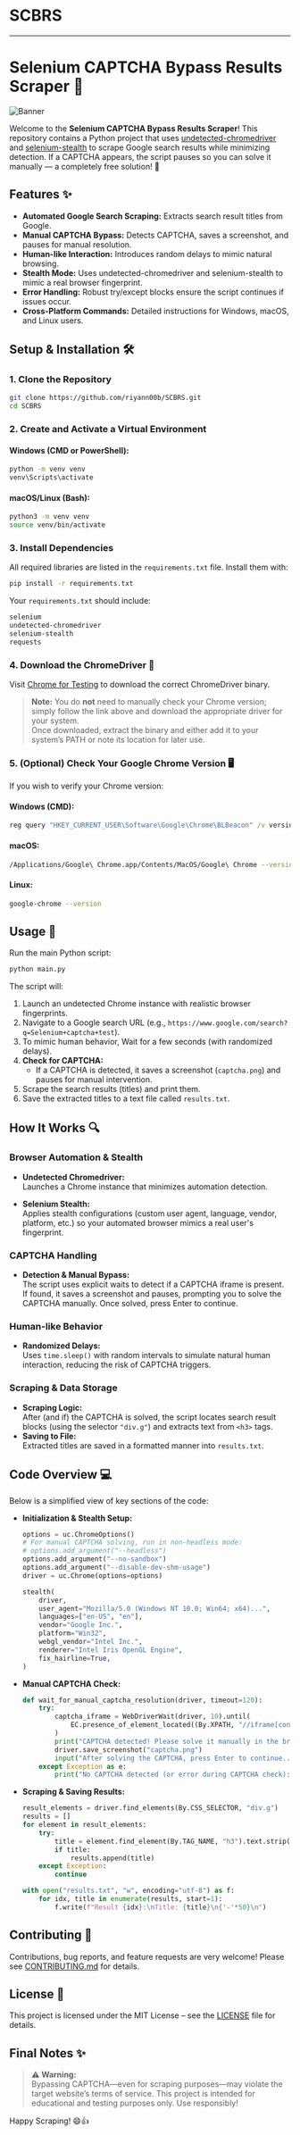 # SCBRS
---

# Selenium CAPTCHA Bypass Results Scraper 🚀

![Banner](https://media1.giphy.com/media/v1.Y2lkPTc5MGI3NjExazE2aGJybnJzdnN6dXIzbjJmdWF5MDl2bWFuc2ZxZm05ZjFwbmExNyZlcD12MV9pbnRlcm5hbF9naWZfYnlfaWQmY3Q9Zw/CILGGl6sizxVC/giphy.gif)

Welcome to the **Selenium CAPTCHA Bypass Results Scraper**! This repository contains a Python project that uses [undetected-chromedriver](https://github.com/ultrafunkamsterdam/undetected-chromedriver) and [selenium-stealth](https://github.com/diprajpatra/selenium-stealth) to scrape Google search results while minimizing detection. If a CAPTCHA appears, the script pauses so you can solve it manually — a completely free solution! 🙌

## Features ✨

- **Automated Google Search Scraping:** Extracts search result titles from Google.
- **Manual CAPTCHA Bypass:** Detects CAPTCHA, saves a screenshot, and pauses for manual resolution.
- **Human-like Interaction:** Introduces random delays to mimic natural browsing.
- **Stealth Mode:** Uses undetected-chromedriver and selenium-stealth to mimic a real browser fingerprint.
- **Error Handling:** Robust try/except blocks ensure the script continues if issues occur.
- **Cross-Platform Commands:** Detailed instructions for Windows, macOS, and Linux users.

## Setup & Installation 🛠️

### 1. Clone the Repository

```bash
git clone https://github.com/riyann00b/SCBRS.git
cd SCBRS
```

### 2. Create and Activate a Virtual Environment

#### Windows (CMD or PowerShell):

```cmd
python -m venv venv
venv\Scripts\activate
```

#### macOS/Linux (Bash):

```bash
python3 -m venv venv
source venv/bin/activate
```

### 3. Install Dependencies

All required libraries are listed in the `requirements.txt` file. Install them with:

```bash
pip install -r requirements.txt
```

Your `requirements.txt` should include:

```txt
selenium
undetected-chromedriver
selenium-stealth
requests
```

### 4. Download the ChromeDriver 🔽

Visit [Chrome for Testing](https://googlechromelabs.github.io/chrome-for-testing/) to download the correct ChromeDriver binary.  
> **Note:** You do **not** need to manually check your Chrome version; simply follow the link above and download the appropriate driver for your system.  
> Once downloaded, extract the binary and either add it to your system’s PATH or note its location for later use.

### 5. (Optional) Check Your Google Chrome Version 🖥️

If you wish to verify your Chrome version:

#### Windows (CMD):

```cmd
reg query "HKEY_CURRENT_USER\Software\Google\Chrome\BLBeacon" /v version
```

#### macOS:

```bash
/Applications/Google\ Chrome.app/Contents/MacOS/Google\ Chrome --version
```

#### Linux:

```bash
google-chrome --version
```

## Usage 🚀

Run the main Python script:

```bash
python main.py
```

The script will:
1. Launch an undetected Chrome instance with realistic browser fingerprints.
2. Navigate to a Google search URL (e.g., `https://www.google.com/search?q=Selenium+captcha+test`).
3. To mimic human behavior, Wait for a few seconds (with randomized delays).
4. **Check for CAPTCHA:**  
   - If a CAPTCHA is detected, it saves a screenshot (`captcha.png`) and pauses for manual intervention.
5. Scrape the search results (titles) and print them.
6. Save the extracted titles to a text file called `results.txt`.

## How It Works 🔍

### Browser Automation & Stealth

- **Undetected Chromedriver:**  
  Launches a Chrome instance that minimizes automation detection.
  
- **Selenium Stealth:**  
  Applies stealth configurations (custom user agent, language, vendor, platform, etc.) so your automated browser mimics a real user's fingerprint.

### CAPTCHA Handling

- **Detection & Manual Bypass:**  
  The script uses explicit waits to detect if a CAPTCHA iframe is present. If found, it saves a screenshot and pauses, prompting you to solve the CAPTCHA manually. Once solved, press Enter to continue.

### Human-like Behavior

- **Randomized Delays:**  
  Uses `time.sleep()` with random intervals to simulate natural human interaction, reducing the risk of CAPTCHA triggers.

### Scraping & Data Storage

- **Scraping Logic:**  
  After (and if) the CAPTCHA is solved, the script locates search result blocks (using the selector `"div.g"`) and extracts text from `<h3>` tags.
- **Saving to File:**  
  Extracted titles are saved in a formatted manner into `results.txt`.

## Code Overview 💻

Below is a simplified view of key sections of the code:

- **Initialization & Stealth Setup:**

  ```python
  options = uc.ChromeOptions()
  # For manual CAPTCHA solving, run in non-headless mode:
  # options.add_argument("--headless")
  options.add_argument("--no-sandbox")
  options.add_argument("--disable-dev-shm-usage")
  driver = uc.Chrome(options=options)
  
  stealth(
      driver,
      user_agent="Mozilla/5.0 (Windows NT 10.0; Win64; x64)...",
      languages=["en-US", "en"],
      vendor="Google Inc.",
      platform="Win32",
      webgl_vendor="Intel Inc.",
      renderer="Intel Iris OpenGL Engine",
      fix_hairline=True,
  )
  ```

- **Manual CAPTCHA Check:**

  ```python
  def wait_for_manual_captcha_resolution(driver, timeout=120):
      try:
          captcha_iframe = WebDriverWait(driver, 10).until(
              EC.presence_of_element_located((By.XPATH, "//iframe[contains(@src, 'recaptcha')]"))
          )
          print("CAPTCHA detected! Please solve it manually in the browser.")
          driver.save_screenshot("captcha.png")
          input("After solving the CAPTCHA, press Enter to continue...")
      except Exception as e:
          print("No CAPTCHA detected (or error during CAPTCHA check):", e)
  ```

- **Scraping & Saving Results:**

  ```python
  result_elements = driver.find_elements(By.CSS_SELECTOR, "div.g")
  results = []
  for element in result_elements:
      try:
          title = element.find_element(By.TAG_NAME, "h3").text.strip()
          if title:
              results.append(title)
      except Exception:
          continue
  
  with open("results.txt", "w", encoding="utf-8") as f:
      for idx, title in enumerate(results, start=1):
          f.write(f"Result {idx}:\nTitle: {title}\n{'-'*50}\n")
  ```

## Contributing 🤝

Contributions, bug reports, and feature requests are very welcome! Please see [CONTRIBUTING.md](CONTRIBUTING.md) for details.

## License 📄

This project is licensed under the MIT License – see the [LICENSE](LICENSE) file for details.

## Final Notes ✨

> **⚠️ Warning:**  
> Bypassing CAPTCHA—even for scraping purposes—may violate the target website’s terms of service. This project is intended for educational and testing purposes only. Use responsibly!

Happy Scraping! 😄👍
